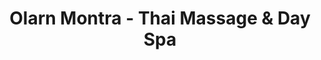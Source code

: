 ---
title: "Olarn Montra - Thai Massage & Day Spa"
url: /port-melbourne/olarn-montra-thai-massage-and-day-spa/
shop: massage
---